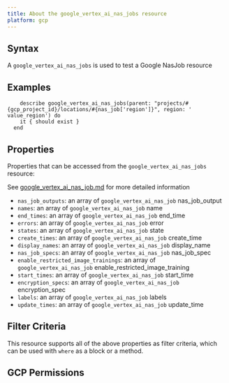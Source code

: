 ```yaml
---
title: About the google_vertex_ai_nas_jobs resource
platform: gcp
---
```


## Syntax
A `google_vertex_ai_nas_jobs` is used to test a Google NasJob resource

## Examples
```
    describe google_vertex_ai_nas_jobs(parent: "projects/#{gcp_project_id}/locations/#{nas_job['region']}", region: ' value_region') do
    it { should exist }
  end
```

## Properties
Properties that can be accessed from the `google_vertex_ai_nas_jobs` resource:

See [google_vertex_ai_nas_job.md](google_vertex_ai_nas_job.md) for more detailed information
  * `nas_job_outputs`: an array of `google_vertex_ai_nas_job` nas_job_output
  * `names`: an array of `google_vertex_ai_nas_job` name
  * `end_times`: an array of `google_vertex_ai_nas_job` end_time
  * `errors`: an array of `google_vertex_ai_nas_job` error
  * `states`: an array of `google_vertex_ai_nas_job` state
  * `create_times`: an array of `google_vertex_ai_nas_job` create_time
  * `display_names`: an array of `google_vertex_ai_nas_job` display_name
  * `nas_job_specs`: an array of `google_vertex_ai_nas_job` nas_job_spec
  * `enable_restricted_image_trainings`: an array of `google_vertex_ai_nas_job` enable_restricted_image_training
  * `start_times`: an array of `google_vertex_ai_nas_job` start_time
  * `encryption_specs`: an array of `google_vertex_ai_nas_job` encryption_spec
  * `labels`: an array of `google_vertex_ai_nas_job` labels
  * `update_times`: an array of `google_vertex_ai_nas_job` update_time

## Filter Criteria
This resource supports all of the above properties as filter criteria, which can be used
with `where` as a block or a method.

## GCP Permissions
